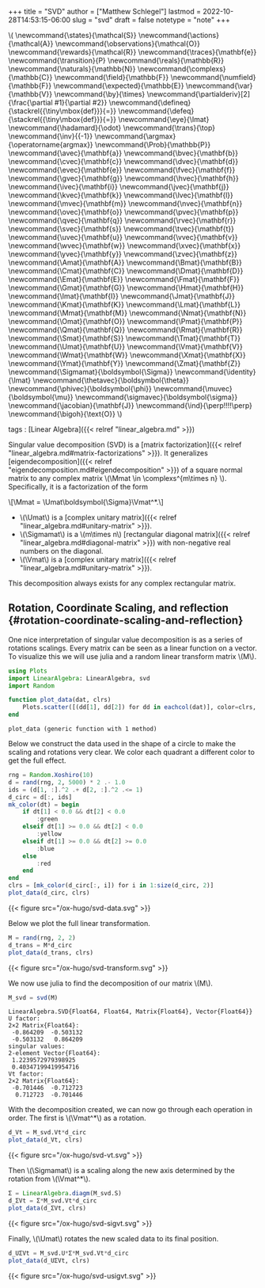 +++
title = "SVD"
author = ["Matthew Schlegel"]
lastmod = 2022-10-28T14:53:15-06:00
slug = "svd"
draft = false
notetype = "note"
+++

\\( \newcommand{\states}{\mathcal{S}}
\newcommand{\actions}{\mathcal{A}}
\newcommand{\observations}{\mathcal{O}}
\newcommand{\rewards}{\mathcal{R}}
\newcommand{\traces}{\mathbf{e}}
\newcommand{\transition}{P}
\newcommand{\reals}{\mathbb{R}}
\newcommand{\naturals}{\mathbb{N}}
\newcommand{\complexs}{\mathbb{C}}
\newcommand{\field}{\mathbb{F}}
\newcommand{\numfield}{\mathbb{F}}
\newcommand{\expected}{\mathbb{E}}
\newcommand{\var}{\mathbb{V}}
\newcommand{\by}{\times}
\newcommand{\partialderiv}[2]{\frac{\partial #1}{\partial #2}}
\newcommand{\defineq}{\stackrel{{\tiny\mbox{def}}}{=}}
\newcommand{\defeq}{\stackrel{{\tiny\mbox{def}}}{=}}
\newcommand{\eye}{\Imat}
\newcommand{\hadamard}{\odot}
\newcommand{\trans}{\top}
\newcommand{\inv}{{-1}}
\newcommand{\argmax}{\operatorname{argmax}}
\newcommand{\Prob}{\mathbb{P}}
\newcommand{\avec}{\mathbf{a}}
\newcommand{\bvec}{\mathbf{b}}
\newcommand{\cvec}{\mathbf{c}}
\newcommand{\dvec}{\mathbf{d}}
\newcommand{\evec}{\mathbf{e}}
\newcommand{\fvec}{\mathbf{f}}
\newcommand{\gvec}{\mathbf{g}}
\newcommand{\hvec}{\mathbf{h}}
\newcommand{\ivec}{\mathbf{i}}
\newcommand{\jvec}{\mathbf{j}}
\newcommand{\kvec}{\mathbf{k}}
\newcommand{\lvec}{\mathbf{l}}
\newcommand{\mvec}{\mathbf{m}}
\newcommand{\nvec}{\mathbf{n}}
\newcommand{\ovec}{\mathbf{o}}
\newcommand{\pvec}{\mathbf{p}}
\newcommand{\qvec}{\mathbf{q}}
\newcommand{\rvec}{\mathbf{r}}
\newcommand{\svec}{\mathbf{s}}
\newcommand{\tvec}{\mathbf{t}}
\newcommand{\uvec}{\mathbf{u}}
\newcommand{\vvec}{\mathbf{v}}
\newcommand{\wvec}{\mathbf{w}}
\newcommand{\xvec}{\mathbf{x}}
\newcommand{\yvec}{\mathbf{y}}
\newcommand{\zvec}{\mathbf{z}}
\newcommand{\Amat}{\mathbf{A}}
\newcommand{\Bmat}{\mathbf{B}}
\newcommand{\Cmat}{\mathbf{C}}
\newcommand{\Dmat}{\mathbf{D}}
\newcommand{\Emat}{\mathbf{E}}
\newcommand{\Fmat}{\mathbf{F}}
\newcommand{\Gmat}{\mathbf{G}}
\newcommand{\Hmat}{\mathbf{H}}
\newcommand{\Imat}{\mathbf{I}}
\newcommand{\Jmat}{\mathbf{J}}
\newcommand{\Kmat}{\mathbf{K}}
\newcommand{\Lmat}{\mathbf{L}}
\newcommand{\Mmat}{\mathbf{M}}
\newcommand{\Nmat}{\mathbf{N}}
\newcommand{\Omat}{\mathbf{O}}
\newcommand{\Pmat}{\mathbf{P}}
\newcommand{\Qmat}{\mathbf{Q}}
\newcommand{\Rmat}{\mathbf{R}}
\newcommand{\Smat}{\mathbf{S}}
\newcommand{\Tmat}{\mathbf{T}}
\newcommand{\Umat}{\mathbf{U}}
\newcommand{\Vmat}{\mathbf{V}}
\newcommand{\Wmat}{\mathbf{W}}
\newcommand{\Xmat}{\mathbf{X}}
\newcommand{\Ymat}{\mathbf{Y}}
\newcommand{\Zmat}{\mathbf{Z}}
\newcommand{\Sigmamat}{\boldsymbol{\Sigma}}
\newcommand{\identity}{\Imat}
\newcommand{\thetavec}{\boldsymbol{\theta}}
\newcommand{\phivec}{\boldsymbol{\phi}}
\newcommand{\muvec}{\boldsymbol{\mu}}
\newcommand{\sigmavec}{\boldsymbol{\sigma}}
\newcommand{\jacobian}{\mathbf{J}}
\newcommand{\ind}{\perp\!\!\!\!\perp}
\newcommand{\bigoh}{\text{O}}
\\)

tags
: [Linear Algebra]({{< relref "linear_algebra.md" >}})

Singular value decomposition (SVD) is a [matrix factorization]({{< relref "linear_algebra.md#matrix-factorizations" >}}). It generalizes [eigendecomposition]({{< relref "eigendecomposition.md#eigendecomposition" >}}) of a square normal matrix to any complex matrix \\(\Mmat \in \complexs^{m\times n} \\). Specifically, it is a factorization of the form

\\[\Mmat = \Umat\boldsymbol{\Sigma}\Vmat^\*.\\]

-   \\(\Umat\\) is a [complex unitary matrix]({{< relref "linear_algebra.md#unitary-matrix" >}}).
-   \\(\Sigmamat\\) is a \\(m\times n\\) [rectangular diagonal matrix]({{< relref "linear_algebra.md#diagonal-matrix" >}}) with non-negative real numbers on the diagonal.
-   \\(\Vmat\\) is a  [complex unitary matrix]({{< relref "linear_algebra.md#unitary-matrix" >}}).

This decomposition always exists for any complex rectangular matrix.


## Rotation, Coordinate Scaling, and reflection {#rotation-coordinate-scaling-and-reflection}

One nice interpretation of singular value decomposition is as a series of rotations scalings. Every matrix can be seen as a linear function on a vector. To visualize this we will use julia and a random linear transform matrix \\(M\\).

```julia
using Plots
import LinearAlgebra: LinearAlgebra, svd
import Random

function plot_data(dat, clrs)
    Plots.scatter([(dd[1], dd[2]) for dd in eachcol(dat)], color=clrs, xlim=(-1.5, 1.5), ylim=(-1, 1), legend=false)
end
```

```text
plot_data (generic function with 1 method)
```

Below we construct the data used in the shape of a circle to make the scaling and rotations very clear. We color each quadrant a different color to get the full effect.

```julia
rng = Random.Xoshiro(10)
d = rand(rng, 2, 5000) * 2 .- 1.0
ids = (d[1, :].^2 .+ d[2, :].^2 .<= 1)
d_circ = d[:, ids]
mk_color(dt) = begin
    if dt[1] < 0.0 && dt[2] < 0.0
        :green
    elseif dt[1] >= 0.0 && dt[2] < 0.0
        :yellow
    elseif dt[1] >= 0.0 && dt[2] >= 0.0
        :blue
    else
        :red
    end
end
clrs = [mk_color(d_circ[:, i]) for i in 1:size(d_circ, 2)]
plot_data(d_circ, clrs)
```

{{< figure src="/ox-hugo/svd-data.svg" >}}

Below we plot the full linear transformation.

```julia
M = rand(rng, 2, 2)
d_trans = M*d_circ
plot_data(d_trans, clrs)
```

{{< figure src="/ox-hugo/svd-transform.svg" >}}

We now use julia to find the decomposition of our matrix \\(M\\).

```julia
M_svd = svd(M)
```

```text
LinearAlgebra.SVD{Float64, Float64, Matrix{Float64}, Vector{Float64}}
U factor:
2×2 Matrix{Float64}:
 -0.864209  -0.503132
 -0.503132   0.864209
singular values:
2-element Vector{Float64}:
 1.2239572979398925
 0.40347199419954716
Vt factor:
2×2 Matrix{Float64}:
 -0.701446  -0.712723
  0.712723  -0.701446
```

With the decomposition created, we can now go through each operation in order. The first is \\(\Vmat^\*\\) as a rotation.

```julia
d_Vt = M_svd.Vt*d_circ
plot_data(d_Vt, clrs)
```

{{< figure src="/ox-hugo/svd-vt.svg" >}}

Then \\(\Sigmamat\\) is a scaling along the new axis determined by the rotation from \\(\Vmat^\*\\).

```julia
Σ = LinearAlgebra.diagm(M_svd.S)
d_ΣVt = Σ*M_svd.Vt*d_circ
plot_data(d_ΣVt, clrs)
```

{{< figure src="/ox-hugo/svd-sigvt.svg" >}}

Finally, \\(\Umat\\) rotates the new scaled data to its final position.

```julia
d_UΣVt = M_svd.U*Σ*M_svd.Vt*d_circ
plot_data(d_UΣVt, clrs)
```

{{< figure src="/ox-hugo/svd-usigvt.svg" >}}
